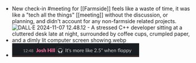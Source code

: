 - New  check-in #meeting for [[Farmside]] feels like a waste of time, it was like a "tech all the things" [[meeting]] without the discussion, or planning, and didn't account for any non-farmside related projects.
- ![DALL·E 2024-11-07 12.48.12 - A stressed C++ developer sitting at a cluttered desk late at night, surrounded by coffee cups, crumpled paper, and a dimly lit computer screen showing.webp](../assets/DALL·E_2024-11-07_12.48.12_-_A_stressed_C++_developer_sitting_at_a_cluttered_desk_late_at_night,_surrounded_by_coffee_cups,_crumpled_paper,_and_a_dimly_lit_computer_screen_showing_1730936942679_0.webp)
- ![SCR-20241107-lnhp.png](../assets/SCR-20241107-lnhp_1730937006124_0.png)